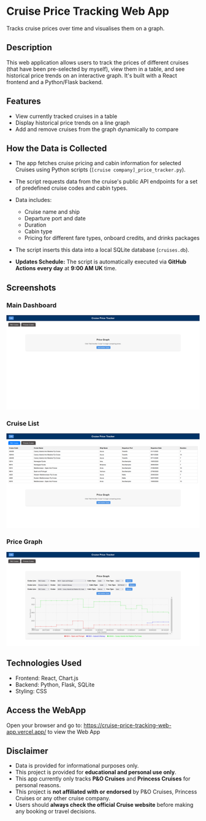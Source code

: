 # Cruise Price Tracking Web App
Tracks cruise prices over time and visualises them on a graph.

## Description
This web application allows users to track the prices of different cruises (that have been pre-selected by myself), view them in a table, and see historical price trends on an interactive graph. It's built with a React frontend and a Python/Flask backend.

## Features
- View currently tracked cruises in a table
- Display historical price trends on a line graph
- Add and remove cruises from the graph dynamically to compare

## How the Data is Collected
- The app fetches cruise pricing and cabin information for selected Cruises using Python scripts (`[cruise company]_price_tracker.py`).  
- The script requests data from the cruise's public API endpoints for a set of predefined cruise codes and cabin types.  
- Data includes:
  - Cruise name and ship
  - Departure port and date
  - Duration
  - Cabin type
  - Pricing for different fare types, onboard credits, and drinks packages  

- The script inserts this data into a local SQLite database (`cruises.db`).  
- **Updates Schedule:** The script is automatically executed via **GitHub Actions** **every day** at **9:00 AM UK** time.  

## Screenshots
### Main Dashboard
![Main Dashboard](frontend/screenshots/dashboard.png)

### Cruise List
![Cruise List](frontend/screenshots/cruiselist.png)

### Price Graph
![Price Graph](frontend/screenshots/pricegraph.png)

## Technologies Used
- Frontend: React, Chart.js
- Backend: Python, Flask, SQLite
- Styling: CSS

## Access the WebApp
Open your browser and go to: https://cruise-price-tracking-web-app.vercel.app/ to view the Web App

## Disclaimer
- Data is provided for informational purposes only.
- This project is provided for **educational and personal use only**.
- This app currently only tracks **P&O Cruises** and **Princess Cruises** for personal reasons.    
- This project is **not affiliated with or endorsed** by P&O Cruises, Princess Cruises or any other cruise company.  
- Users should **always check the official Cruise website** before making any booking or travel decisions.
